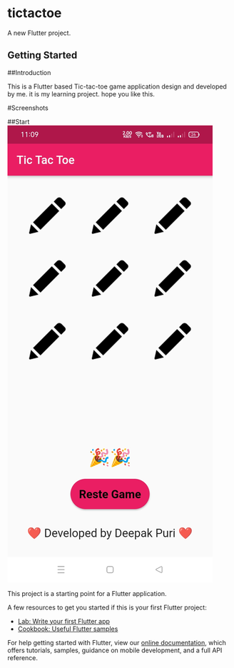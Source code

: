 # tictactoe

A new Flutter project.

## Getting Started


##Introduction

This is a Flutter based Tic-tac-toe game application design and developed by me.
it is my learning project. hope you like this.

#Screenshots

##Start
![Starting page](https://github.com/DeepakG99/tic-tac-toe-flutter/blob/main/Screenshots/1.jpeg)






This project is a starting point for a Flutter application.

A few resources to get you started if this is your first Flutter project:

- [Lab: Write your first Flutter app](https://flutter.dev/docs/get-started/codelab)
- [Cookbook: Useful Flutter samples](https://flutter.dev/docs/cookbook)

For help getting started with Flutter, view our
[online documentation](https://flutter.dev/docs), which offers tutorials,
samples, guidance on mobile development, and a full API reference.
